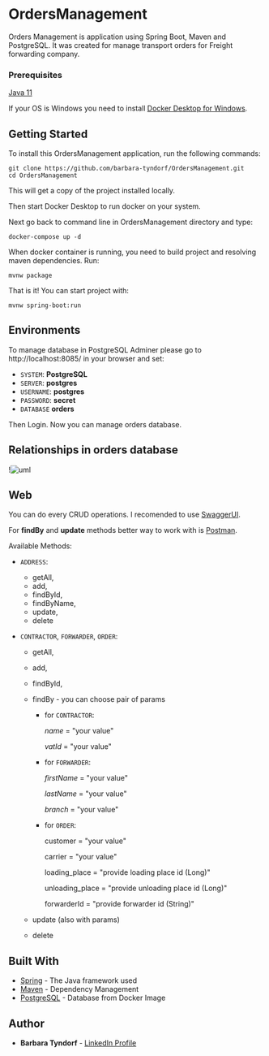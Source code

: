 # OrdersManagement

Orders Management is application using Spring Boot, Maven and PostgreSQL. It was created for manage transport orders for Freight forwarding company.

### Prerequisites

[Java 11](https://adoptopenjdk.net/)

If your OS is Windows you need to install [Docker Desktop for Windows](https://docs.docker.com/docker-for-windows/install-windows-home/).


## Getting Started

To install this OrdersManagement application, run the following commands:

```
git clone https://github.com/barbara-tyndorf/OrdersManagement.git
cd OrdersManagement
```

This will get a copy of the project installed locally.

Then start Docker Desktop to run docker on your system.

Next go back to command line in OrdersManagement directory and type:

```
docker-compose up -d
```

When docker container is running, you need to build project and resolving maven dependencies. Run:

```
mvnw package
```

That is it! You can start project with:

```
mvnw spring-boot:run
```

## Environments

To manage database in PostgreSQL Adminer please go to http://localhost:8085/ in your browser and set:

- `SYSTEM`: **PostgreSQL**
- `SERVER`: **postgres**
- `USERNAME`: **postgres**
- `PASSWORD`: **secret**
- `DATABASE` **orders**

Then Login. Now you can manage orders database.

## Relationships in orders database

!![uml](https://user-images.githubusercontent.com/55435936/101206683-c20f8980-366f-11eb-88d2-f59bdd354a2c.jpg)

## Web

You can do every CRUD operations. I recomended to use [SwaggerUI](http://localhost:8080/swagger-ui.html#/).

For **findBy** and **update** methods better way to work with is  [Postman](https://www.postman.com/downloads/).



Available Methods:

- `ADDRESS`:

  - getAll,
  - add,
  - findById,
  - findByName,
  - update,
  - delete

- `CONTRACTOR`, `FORWARDER`, `ORDER`:

  - getAll,

  - add,

  - findById,

  - findBy - you can choose pair of params

    - for `CONTRACTOR`:

      *name* = "your value"

      *vatId* = "your value"

    - for `FORWARDER`:

      *firstName* = "your value" 

      *lastName* = "your value"

      *branch* = "your value"

    - for `ORDER`:

      customer = "your value" 

      carrier = "your value"

      loading_place = "provide loading place id (Long)"

      unloading_place = "provide unloading place id (Long)"

      forwarderId = "provide forwarder id (String)"

  - update (also with params)

  - delete

## Built With

- [Spring](https://start.spring.io/) - The Java framework used
- [Maven](https://maven.apache.org/) - Dependency Management
- [PostgreSQL](https://hub.docker.com/_/postgres) - Database from Docker Image

## Author

- **Barbara Tyndorf** - [LinkedIn Profile](https://www.linkedin.com/in/barbara-tyndorf/)